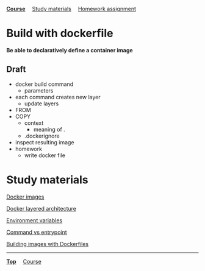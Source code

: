 **[Course](../README.md)**
&emsp;[Study materials](#study-materials)
&emsp;[Homework assignment](./homework/README.md)

# Build with dockerfile

**Be able to declaratively define a container image**

## Draft
- docker build command
  - parameters
- each command creates new layer
  - update layers
- FROM
- COPY
  - context
    - meaning of .
  - .dockerignore
- inspect resulting image
- homework
  - write docker file

# Study materials

[Docker images](https://capgemini.udemy.com/course/learn-docker/learn/lecture/7894020#overview)

[Docker layered architecture](https://capgemini.udemy.com/course/learn-docker/learn/lecture/15829082#overview)

[Environment variables](https://capgemini.udemy.com/course/learn-docker/learn/lecture/12240112#overview)

[Command vs entrypoint](https://capgemini.udemy.com/course/learn-docker/learn/lecture/12485580#overview)

[Building images with Dockerfiles](https://capgemini.udemy.com/course/docker-tutorial/learn/lecture/16123011#overview)

---
**[Top](#)**
&emsp;[Course](/README.md)

